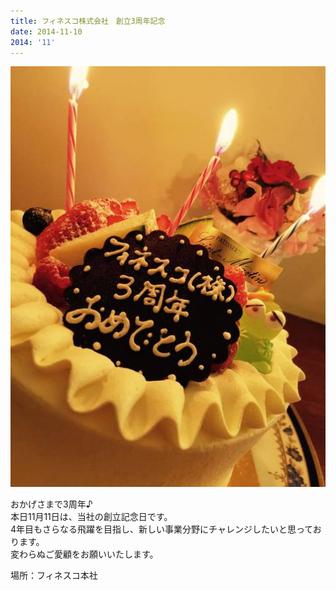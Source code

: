 ```yaml
---
title: フィネスコ株式会社　創立3周年記念
date: 2014-11-10
2014: '11'
---
```



![画像](/images/uploads/20141111finesco.jpg)

おかげさまで3周年♪  
本日11月11日は、当社の創立記念日です。  
4年目もさらなる飛躍を目指し、新しい事業分野にチャレンジしたいと思っております。  
変わらぬご愛顧をお願いいたします。  
  
場所：フィネスコ本社